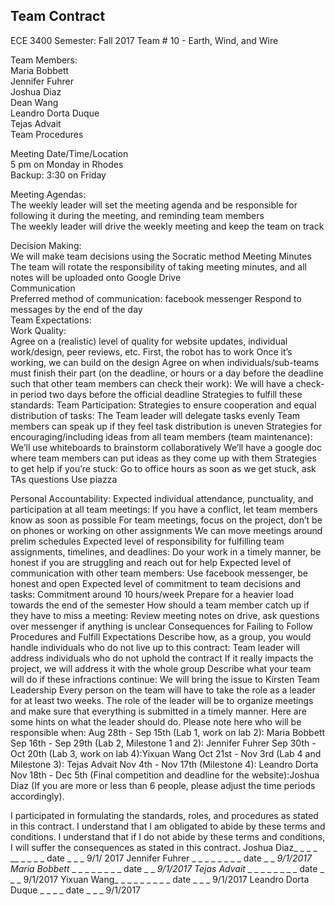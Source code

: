 ## Team Contract


ECE 3400
Semester: Fall 2017
Team # 10 - Earth, Wind, and Wire

Team Members: <br>
Maria Bobbett<br>
Jennifer Fuhrer<br>
Joshua Diaz<br>
Dean Wang<br>
Leandro Dorta Duque<br>
Tejas Advait<br>
Team Procedures<br>


Meeting Date/Time/Location<br>
5 pm on Monday in Rhodes<br>
Backup: 3:30 on Friday<br>

Meeting Agendas:<br>
The weekly leader will set the meeting agenda and be responsible for following it during the meeting, and reminding team members<br>
The weekly leader will drive the weekly meeting and keep the team on track<br>

Decision Making:<br>
We will make team decisions using the Socratic method
Meeting Minutes<br>
The team will rotate the responsibility of taking meeting minutes, and all notes will be uploaded onto Google Drive<br>
Communication<br>
Preferred method of communication: facebook messenger
Respond to messages by the end of the day<br>
Team Expectations:<br>
Work Quality:<br>
Agree on a (realistic) level of quality for website updates, individual work/design, peer reviews, etc.
First, the robot has to work
Once it’s working, we can build on the design
Agree on when individuals/sub-teams must finish their part (on the deadline, or hours or a day before the deadline such that other team members can check their work):
We will have a check-in period two days before the official deadline
Strategies to fulfill these standards:
Team Participation:
Strategies to ensure cooperation and equal distribution of tasks:
The Team leader will delegate tasks evenly
Team members can speak up if they feel task distribution is uneven
Strategies for encouraging/including ideas from all team members (team maintenance):
We’ll use whiteboards to brainstorm collaboratively
We’ll have a google doc where team members can put ideas as they come up with them
Strategies to get help if you’re stuck:
Go to office hours as soon as we get stuck, ask TAs questions
Use piazza

Personal Accountability:
Expected individual attendance, punctuality, and participation at all team meetings:
If you have a conflict, let team members know as soon as possible
For team meetings, focus on the project, don’t be on phones or working on other assignments
We can move meetings around prelim schedules
Expected level of responsibility for fulfilling team assignments, timelines, and deadlines:
Do your work in a timely manner, be honest if you are struggling and reach out for help
Expected level of communication with other team members:
Use facebook messenger, be honest and open
Expected level of commitment to team decisions and tasks:
Commitment around 10 hours/week 
Prepare for a heavier load towards the end of the semester
How should a team member catch up if they have to miss a meeting:
Review meeting notes on drive, ask questions over messenger if anything is unclear
Consequences for Failing to Follow Procedures and Fulfill Expectations
Describe how, as a group, you would handle individuals who do not live up to this contract:
Team leader will address individuals who do not uphold the contract
If it really impacts the project, we will address it with the whole group
Describe what your team will do if these infractions continue:
We will bring the issue to Kirsten
Team Leadership
Every person on the team will have to take the role as a leader for at least two weeks. The role of the leader will be to organize meetings and make sure that everything is submitted in a timely manner. Here are some hints on what the leader should do. Please note here who will be responsible when:
Aug 28th - Sep 15th (Lab 1, work on lab 2): Maria Bobbett
Sep 16th - Sep 29th (Lab 2, Milestone 1 and 2): Jennifer Fuhrer
Sep 30th - Oct 20th (Lab 3, work on lab 4):Yixuan Wang
Oct 21st - Nov 3rd (Lab 4 and Milestone 3): Tejas Advait
Nov 4th - Nov 17th (Milestone 4): Leandro Dorta 
Nov 18th - Dec 5th (Final competition and deadline for the website):Joshua Diaz
(If you are more or less than 6 people, please adjust the time periods accordingly).

I participated in formulating the standards, roles, and procedures as stated in this contract.
I understand that I am obligated to abide by these terms and conditions.
I understand that if I do not abide by these terms and conditions, I will suffer the consequences as stated in this contract.
Joshua Diaz_ _ _ _ __ _ _ _ _ date _ _ _ 9/1/ 2017
Jennifer Fuhrer _ _ _ _ _ _ _ _ date _ _ _9/1/2017
Maria Bobbett_ _ _ _ _ _ _ _ _ date _ _ _9/1/2017
Tejas Advait_ _ _ _ _ _ _ _ _  date _ _ _  9/1/2017
Yixuan Wang_ _ _ _ _ _ _ _ _ date _ _ _ 9/1/2017 
Leandro Dorta Duque _ _ _ _ date _ _ _ 9/1/2017
